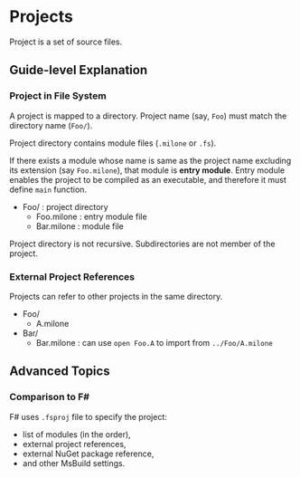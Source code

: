 # Projects

Project is a set of source files.

## Guide-level Explanation

### Project in File System

A project is mapped to a directory.
Project name (say, `Foo`) must match the directory name (`Foo/`).

Project directory contains module files (`.milone` or `.fs`).

If there exists a module whose name is same as the project name excluding its extension (say `Foo.milone`),
that module is **entry module**.
Entry module enables the project to be compiled as an executable, and therefore it must define `main` function.

- Foo/ : project directory
    - Foo.milone : entry module file
    - Bar.milone : module file

Project directory is not recursive. Subdirectories are not member of the project.

### External Project References

Projects can refer to other projects in the same directory.

- Foo/
    - A.milone
- Bar/
    - Bar.milone : can use `open Foo.A` to import from `../Foo/A.milone`

## Advanced Topics

### Comparison to F#

F# uses `.fsproj` file to specify the project:

- list of modules (in the order),
- external project references,
- external NuGet package reference,
- and other MsBuild settings.
